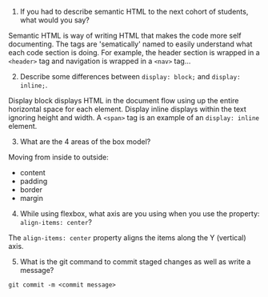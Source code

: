 1. If you had to describe semantic HTML to the next cohort of students, what would you say?

Semantic HTML is way of writing HTML that makes the code more self documenting. The tags are 'sematically' named to easily understand what each code section is doing. For example, the header section is wrapped in a `<header>` tag and navigation is wrapped in a `<nav>` tag...

2. Describe some differences between ```display: block;``` and ```display: inline;```.

Display block displays HTML in the document flow using up the entire horizontal space for each element.
Display inline displays within the text ignoring height and width. A `<span>` tag is an example of an `display: inline` element.

3. What are the 4 areas of the box model?

Moving from inside to outside:
- content
- padding
- border
- margin

4. While using flexbox, what axis are you using when you use the property: ```align-items: center```?

The `align-items: center` property aligns the items along the Y (vertical) axis.

5. What is the git command to commit staged changes as well as write a message? 

`git commit -m <commit message>`